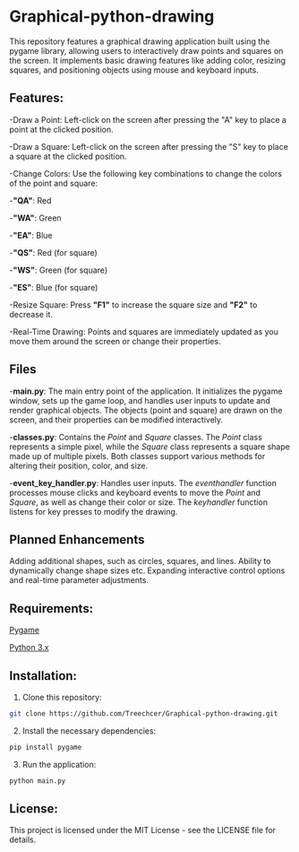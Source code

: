 # Graphical-python-drawing
This repository features a graphical drawing application built using the pygame library, allowing users to interactively draw points and squares on the screen. It implements basic drawing features like adding color, resizing squares, and positioning objects using mouse and keyboard inputs.

## Features:
-Draw a Point: Left-click on the screen after pressing the "A" key to place a point at the clicked position.

-Draw a Square: Left-click on the screen after pressing the "S" key to place a square at the clicked position.

-Change Colors: Use the following key combinations to change the colors of the point and square:

-**"QA"**: Red

-**"WA"**: Green

-**"EA"**: Blue

-**"QS"**: Red (for square)

-**"WS"**: Green (for square)

-**"ES"**: Blue (for square)

-Resize Square: Press **"F1"** to increase the square size and **"F2"** to decrease it.

-Real-Time Drawing: Points and squares are immediately updated as you move them around the screen or change their properties.

## Files
-**main.py**: The main entry point of the application. It initializes the pygame window, sets up the game loop, and handles user inputs to update and render graphical objects. The objects (point and square) are drawn on the screen, and their properties can be modified interactively.

-**classes.py**: Contains the *Point* and *Square* classes. The *Point* class represents a simple pixel, while the *Square* class represents a square shape made up of multiple pixels. Both classes support various methods for altering their position, color, and size.

-**event_key_handler.py**: Handles user inputs. The *eventhandler* function processes mouse clicks and keyboard events to move the *Point* and *Square*, as well as change their color or size. The *keyhandler* function listens for key presses to modify the drawing.

## Planned Enhancements
Adding additional shapes, such as circles, squares, and lines.
Ability to dynamically change shape sizes etc.
Expanding interactive control options and real-time parameter adjustments.

## Requirements:
[Pygame](https://www.pygame.org/wiki/GettingStarted)

[Python 3.x](https://www.python.org/downloads/)

## Installation:
1. Clone this repository:
```bash
git clone https://github.com/Treechcer/Graphical-python-drawing.git
```

2. Install the necessary dependencies:
 ```bash
pip install pygame
 ```

3. Run the application:
 ```bash
python main.py
 ```

## License:
This project is licensed under the MIT License - see the LICENSE file for details.
